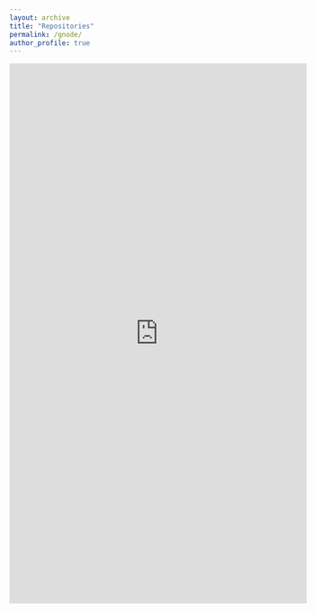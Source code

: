 ```yaml
---
layout: archive
title: "Repositories"
permalink: /gnode/
author_profile: true
---
```


 <iframe src="https://gin.g-node.org/56Fe" style="border: none; height: 100vw; width: 55vw;" title="Gnode"></iframe> 




